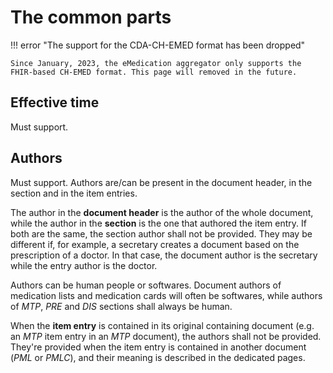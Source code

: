 # The common parts

!!! error "The support for the CDA-CH-EMED format has been dropped"

    Since January, 2023, the eMedication aggregator only supports the FHIR-based CH-EMED format. This page will removed in the future.

## Effective time

<span class="must-support">Must support</span>.

## Authors

<span class="must-support">Must support</span>.
Authors are/can be present in the document header, in the section and in the item entries.

The author in the __document header__ is the author of the whole document, while the author in the __section__ is the one that authored the item entry. If both are the same, the section author shall not be provided. They may be different if, for example, a secretary creates a document based on the prescription of a doctor. In that case, the document author is the secretary while the entry author is the doctor.

<!-- What about softwares? When are they the author? -->
Authors can be human people or softwares. Document authors of medication lists and medication cards will often be softwares, while authors of _MTP_, _PRE_ and _DIS_ sections shall always be human.

When the __item entry__ is contained in its original containing document (e.g. an _MTP_ item entry in an _MTP_ document), the authors shall not be provided. They're provided when the item entry is contained in another document (_PML_ or _PMLC_), and their meaning is described in the dedicated pages.
